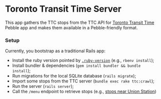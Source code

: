 # Toronto Transit Time Server

This app gathers the TTC stops from the TTC API for [Toronto Transit Time](https://github.com/chesterbr/toronto-transit-time) Pebble app and makes them available in a Pebble-friendly format.

### Setup

Currently, you bootstrap as a traditional Rails app:

- Install the ruby version pointed by [`.ruby-version`](.ruby-version]) (e.g., `rbenv install`);
- Install bundler & dependencies (`gem install bundler && bundle install`);
- Run migrations for the local SQLite database (`rails migrate`);
- Import some stops from the TTC server (`bundle exec rake ttc:crawl`);
- Run the server (`rails server`);
- Call the `/menu` endpoint to retrieve stops (e.g., [ stops near Union Station](http://localhost:3000/menu?lat=43.6452&lon=-79.3808`))
